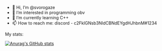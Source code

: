 - 👋 Hi, I’m @svorogaze
- 👀 I’m interested in programming obv
- 🌱 I’m currently learning C++
- 📫 How to reach me: discord - c2FkIGNsb3NldCBNdEYgdHJhbnM#1234

My stats:

[![Anurag's GitHub stats](https://github-readme-stats.vercel.app/api?username=svorogaze)](https://github.com/anuraghazra/github-readme-stats)
<!---
svorogaze/svorogaze is a ✨ special ✨ repository because its `README.md` (this file) appears on your GitHub profile.
You can click the Preview link to take a look at your changes.
--->
